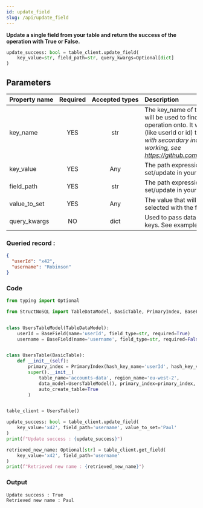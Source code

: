 ```yaml
---
id: update_field
slug: /api/update_field
---
```


**Update a single field from your table and return the success of the operation with True or False.**

```python
update_success: bool = table_client.update_field(
    key_value=str, field_path=str, query_kwargs=Optional[dict]
)
```

## Parameters

| Property&nbsp;name | Required | Accepted&nbsp;types | Description |
| ------------------ | :------: | :-----------------: | :---------- |
| key_name      | YES      | str  | The key\_name of the primary or secondary index that will be used to find the record you want to perform the operation onto. It will usually be the primary index field (like userId or id) that you defined. _Note : The selection with secondary indexes is still in Beta and not fully working, see https://github.com/Robinson04/StructNoSQL/issues/10_
| key_value     | YES      | Any  | The path expression to target the attribute to set/update in your record. See [Field path selectors](../basics/field_path_selectors.md)
| field_path    | YES      | str  | The path expression to target the attribute to set/update in your record. See [Field path selectors](../basics/field_path_selectors.md)
| value_to_set  | YES      | Any  | The value that will be set/update the attribute you selected with the field_path property. |
| query_kwargs  | NO       | dict | Used to pass data to populate a field_path that contains keys. See example below :



### Queried record :
```json
{
  "userId": "x42",
  "username": "Robinson"
}
```

### Code
```python
from typing import Optional

from StructNoSQL import TableDataModel, BasicTable, PrimaryIndex, BaseField


class UsersTableModel(TableDataModel):
    userId = BaseField(name='userId', field_type=str, required=True)
    username = BaseField(name='username', field_type=str, required=False)


class UsersTable(BasicTable):
    def __init__(self):
        primary_index = PrimaryIndex(hash_key_name='userId', hash_key_variable_python_type=str)
        super().__init__(
            table_name='accounts-data', region_name='eu-west-2',
            data_model=UsersTableModel(), primary_index=primary_index,
            auto_create_table=True
        )


table_client = UsersTable()

update_success: bool = table_client.update_field(
    key_value='x42', field_path='username', value_to_set='Paul'
)
print(f"Update success : {update_success}")

retrieved_new_name: Optional[str] = table_client.get_field(
    key_value='x42', field_path='username'
)
print(f"Retrieved new name : {retrieved_new_name}")

```

### Output
```
Update success : True
Retrieved new name : Paul
```
        